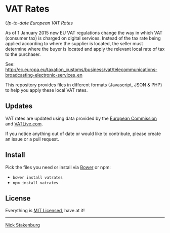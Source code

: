 # VAT Rates

_Up-to-date European VAT Rates_

As of 1 January 2015 new EU VAT regulations change the way in which VAT (consumer tax) is charged on digital services. Instead of the tax rate being applied according to where the supplier is located, the seller must determine where the buyer is located and apply the relevant local rate of tax to the purchaser.

See: http://ec.europa.eu/taxation_customs/business/vat/telecommunications-broadcasting-electronic-services_en

This repository provides files in different formats (Javascript, JSON & PHP) to help you apply these local VAT rates.

## Updates

VAT rates are updated using data provided by the [European Commission](http://ec.europa.eu/taxation_customs/resources/documents/taxation/vat/how_vat_works/rates/vat_rates_en.pdf) and [VATLive.com](http://www.vatlive.com).

If you notice anything out of date or would like to contribute, please create an issue or a pull request.

## Install

Pick the files you need or install via [Bower](http://bower.io) or npm:

* `bower install vatrates`
* `npm install vatrates`

## License

Everything is [MIT Licensed](http://choosealicense.com/licenses/mit/), have at it!

* * *

[Nick Stakenburg](http://www.nickstakenburg.com)
